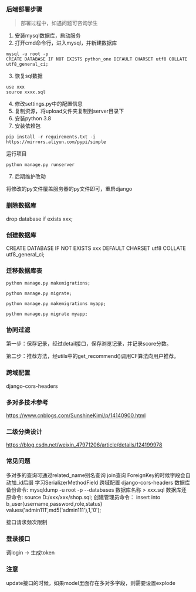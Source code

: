 ### 后端部署步骤

> 部署过程中，如遇问题可咨询学生

1. 安装mysql数据库，启动服务
2. 打开cmd命令行，进入mysql，并新建数据库

```
mysql -u root -p
CREATE DATABASE IF NOT EXISTS python_one DEFAULT CHARSET utf8 COLLATE utf8_general_ci;
```

3. 恢复sql数据

```
use xxx
source xxxx.sql
```

4. 修改settings.py中的配置信息
5. 复制资源，将upload文件夹复制到server目录下
6. 安装python 3.8
7. 安装依赖包

```
pip install -r requirements.txt -i https://mirrors.aliyun.com/pypi/simple
```

运行项目

```
python manage.py runserver
```

7. 后期维护改动

将修改的py文件覆盖服务器的py文件即可，重启django

### 删除数据库

drop database if exists xxx;

### 创建数据库

CREATE DATABASE IF NOT EXISTS xxx DEFAULT CHARSET utf8 COLLATE utf8_general_ci;

### 迁移数据库表

```
python manage.py makemigrations;

python manage.py migrate;

python manage.py makemigrations myapp;

python manage.py migrate myapp;
```

### 协同过滤

第一步：保存记录，经过detail接口，保存浏览记录，并记录score分数。

第二步：推荐方法，经utils中的get_recommend()调用CF算法向用户推荐。

### 跨域配置

django-cors-headers

### 多对多技术参考

https://www.cnblogs.com/SunshineKimi/p/14140900.html

### 二级分类设计

https://blog.csdn.net/weixin_47971206/article/details/124199978

### 常见问题

多对多的查询可通过related_name别名查询
join查询
ForeignKey的时候字段会自动加_id后缀
学习SerializerMethodField
跨域配置 django-cors-headers
数据库备份命令:
mysqldump -u root -p --databases 数据库名称 > xxx.sql
数据库还原命令:
source D:/xxx/xxx/shop.sql;
创建管理员命令：
insert into b_user(username,password,role,status) values('admin111',md5('admin111'),1,'0');

接口请求频次限制

### 登录接口

调login -> 生成token

### 注意

update接口的时候，如果model里面存在多对多字段，则需要设置explode
